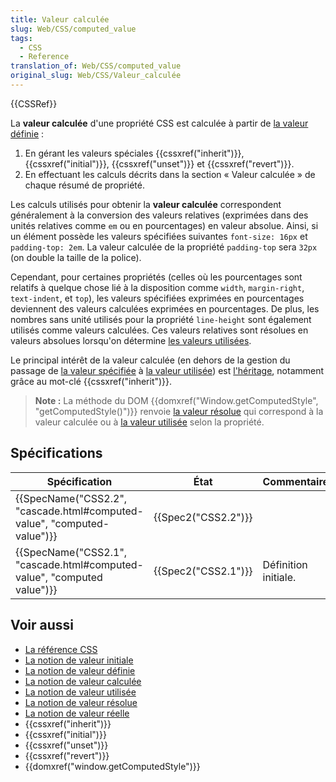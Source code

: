```yaml
---
title: Valeur calculée
slug: Web/CSS/computed_value
tags:
  - CSS
  - Reference
translation_of: Web/CSS/computed_value
original_slug: Web/CSS/Valeur_calculée
---
```

{{CSSRef}}

La **valeur calculée** d'une propriété CSS est calculée à partir de [la valeur définie](/fr/docs/Web/CSS/Valeur_spécifiée) :

1.  En gérant les valeurs spéciales {{cssxref("inherit")}}, {{cssxref("initial")}}, {{cssxref("unset")}} et {{cssxref("revert")}}.
2.  En effectuant les calculs décrits dans la section « Valeur calculée » de chaque résumé de propriété.

Les calculs utilisés pour obtenir la **valeur calculée** correspondent généralement à la conversion des valeurs relatives (exprimées dans des unités relatives comme `em` ou en pourcentages) en valeur absolue. Ainsi, si un élément possède les valeurs spécifiées suivantes `font-size: 16px` et `padding-top: 2em`. La valeur calculée de la propriété `padding-top` sera `32px` (on double la taille de la police).

Cependant, pour certaines propriétés (celles où les pourcentages sont relatifs à quelque chose lié à la disposition comme `width`, `margin-right`, `text-indent`, et `top`), les valeurs spécifiées exprimées en pourcentages deviennent des valeurs calculées exprimées en pourcentages. De plus, les nombres sans unité utilisés pour la propriété `line-height` sont également utilisés comme valeurs calculées. Ces valeurs relatives sont résolues en valeurs absolues lorsqu'on détermine [les valeurs utilisées](/fr/docs/Web/CSS/Valeur_utilisée).

Le principal intérêt de la valeur calculée (en dehors de la gestion du passage de [la valeur spécifiée](/fr/docs/Web/CSS/Valeur_spécifiée) à [la valeur utilisée](/fr/docs/Web/CSS/Valeur_utilisée)) est [l'héritage](/fr/docs/Web/CSS/Héritage), notamment grâce au mot-clé {{cssxref("inherit")}}.

> **Note :** La méthode du DOM {{domxref("Window.getComputedStyle", "getComputedStyle()")}} renvoie [la valeur résolue](/fr/docs/Web/CSS/valeur_r%C3%A9solue) qui correspond à la valeur calculée ou à [la valeur utilisée](/fr/docs/Web/CSS/Valeur_utilis%C3%A9e) selon la propriété.

## Spécifications

| Spécification                                                                                    | État                     | Commentaires         |
| ------------------------------------------------------------------------------------------------ | ------------------------ | -------------------- |
| {{SpecName("CSS2.2", "cascade.html#computed-value", "computed-value")}} | {{Spec2("CSS2.2")}} |                      |
| {{SpecName("CSS2.1", "cascade.html#computed-value", "computed value")}} | {{Spec2("CSS2.1")}} | Définition initiale. |

## Voir aussi

- [La référence CSS](/fr/docs/Web/CSS/Reference)
- [La notion de valeur initiale](/fr/docs/Web/CSS/Valeur_initiale)
- [La notion de valeur définie](/fr/docs/Web/CSS/Valeur_spécifiée)
- [La notion de valeur calculée](/fr/docs/Web/CSS/Valeur_calculée)
- [La notion de valeur utilisée](/fr/docs/Web/CSS/Valeur_utilisée)
- [La notion de valeur résolue](/fr/docs/Web/CSS/valeur_r%C3%A9solue)
- [La notion de valeur réelle](/fr/docs/Web/CSS/valeur_reelle)
- {{cssxref("inherit")}}
- {{cssxref("initial")}}
- {{cssxref("unset")}}
- {{cssxref("revert")}}
- {{domxref("window.getComputedStyle")}}
